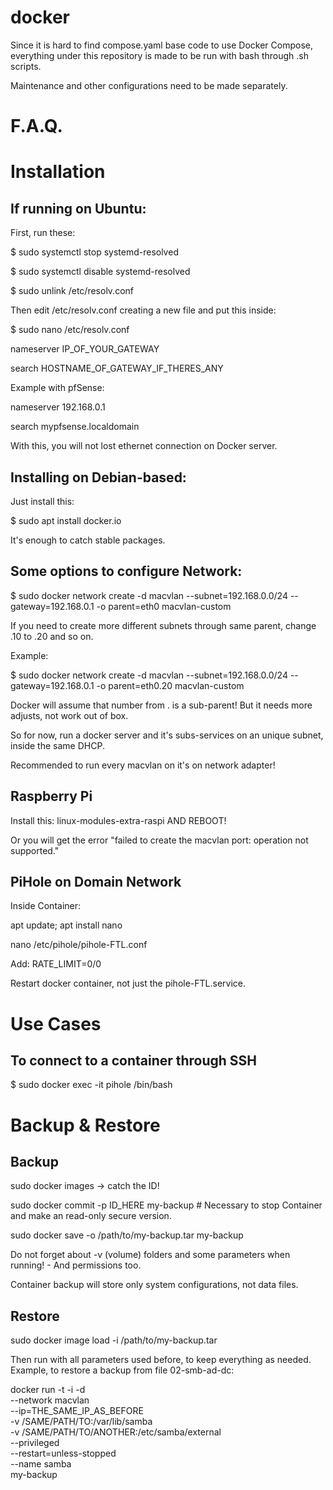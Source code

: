 # docker

Since it is hard to find compose.yaml base code to use Docker Compose,
everything under this repository is made to be run with bash through .sh scripts.

Maintenance and other configurations need to be made separately.

# F.A.Q.

# Installation

## If running on Ubuntu:

First, run these:

$ sudo systemctl stop systemd-resolved

$ sudo systemctl disable systemd-resolved

$ sudo unlink /etc/resolv.conf

Then edit /etc/resolv.conf creating a new file and put this inside:

$ sudo nano /etc/resolv.conf

nameserver IP_OF_YOUR_GATEWAY

search HOSTNAME_OF_GATEWAY_IF_THERES_ANY

Example with pfSense:

nameserver 192.168.0.1

search mypfsense.localdomain

With this, you will not lost ethernet connection on Docker server.

## Installing on Debian-based:

Just install this:

$ sudo apt install docker.io

It's enough to catch stable packages.

## Some options to configure Network:

$ sudo docker network create -d macvlan --subnet=192.168.0.0/24 --gateway=192.168.0.1 -o parent=eth0 macvlan-custom

If you need to create more different subnets through same parent, change .10 to .20 and so on.

Example:

$ sudo docker network create -d macvlan --subnet=192.168.0.0/24 --gateway=192.168.0.1 -o parent=eth0.20 macvlan-custom

Docker will assume that number from . is a sub-parent! But it needs more adjusts, not work out of box.

So for now, run a docker server and it's subs-services on an unique subnet, inside the same DHCP.

Recommended to run every macvlan on it's on network adapter!

## Raspberry Pi

Install this: linux-modules-extra-raspi AND REBOOT!

Or you will get the error "failed to create the macvlan port: operation not supported."

## PiHole on Domain Network

Inside Container:

apt update; apt install nano

nano /etc/pihole/pihole-FTL.conf

Add: RATE_LIMIT=0/0

Restart docker container, not just the pihole-FTL.service.

# Use Cases

## To connect to a container through SSH

$ sudo docker exec -it pihole /bin/bash

# Backup & Restore

## Backup

sudo docker images -> catch the ID!

sudo docker commit -p ID_HERE my-backup # Necessary to stop Container and make an read-only secure version.

sudo docker save -o /path/to/my-backup.tar my-backup

Do not forget about -v (volume) folders and some parameters when running! - And permissions too.

Container backup will store only system configurations, not data files.

## Restore

sudo docker image load -i /path/to/my-backup.tar

Then run with all parameters used before, to keep everything as needed. Example, to restore a backup from file 02-smb-ad-dc:

docker run -t -i -d \
	--network macvlan \
	--ip=THE_SAME_IP_AS_BEFORE \
	-v /SAME/PATH/TO:/var/lib/samba \
	-v /SAME/PATH/TO/ANOTHER:/etc/samba/external \
	--privileged \
  	--restart=unless-stopped \
  	--name samba \
	my-backup

